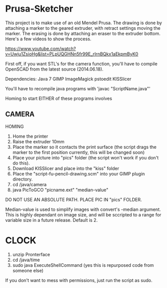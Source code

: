 Prusa-Sketcher
==============
This project is to make use of an old Mendel Prusa. The drawing is done by attaching a marker to the geared extruder, with retract settings moving the marker. The erasing is done by attaching an eraser to the extruder bottom. 
Here's a few videos to show the process.

https://www.youtube.com/watch?v=Uwju1ZsioHg&list=PLpUQGHNn5fr99E_rIrnBQkx1aEkpmByK0

First off, if you want STL's for the camera function, you'll have to compile OpenSCAD from the latest source (2014.06.18).

Dependencies: Java 7 GIMP ImageMagick pstoedit KISSlicer

You'll have to recompile java programs with 'javac "ScriptName.java"'

Homing to start EITHER of these programs involves

CAMERA
-------------
HOMING
1. Home the printer
2. Raise the extruder 10mm
3. Place the marker so it contacts the print surface (the script drags the marker to the first position currently, this will be changed soon)
1. Place your picture into "pics" folder (the script won't work if you don't do this).
2. Download KISSlicer and place into the "kiss" folder
3. Place the "script-fu-pencil-drawing.scm" into your GIMP plugin directory.
4. cd /java/camera
5. java PicToGCO "picname.ext" "median-value" 

DO NOT USE AN ABSOLUTE PATH. PLACE PIC IN "pics" FOLDER.

Median-value is used to simplify images with convert's -median argument. This is highly dependant on image size, and will be sccripted to a range for variable size in a future release. Default is 2.

CLOCK
===========
1. unzip Pronterface
2. cd /java/time
3. sudo java ExecuteShellCommand (yes this is repurposed code from someone else)

If you don't want to mess with permissions, just run the script as sudo.
